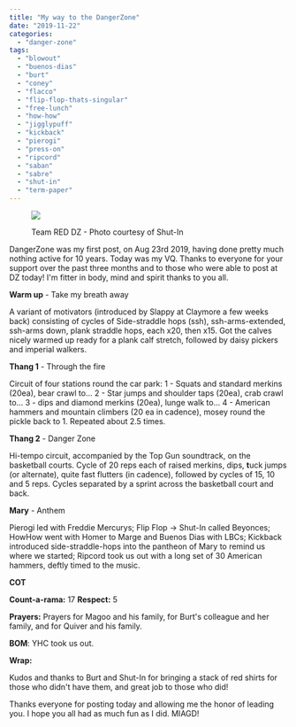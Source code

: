 ```yaml
---
title: "My way to the DangerZone"
date: "2019-11-22"
categories: 
  - "danger-zone"
tags: 
  - "blowout"
  - "buenos-dias"
  - "burt"
  - "coney"
  - "flacco"
  - "flip-flop-thats-singular"
  - "free-lunch"
  - "how-how"
  - "jigglypuff"
  - "kickback"
  - "pierogi"
  - "press-on"
  - "ripcord"
  - "saban"
  - "sabre"
  - "shut-in"
  - "term-paper"
---
```


<figure>

![](https://i0.wp.com/f3carpex.com/wp-content/uploads/2019/11/DZ-PAX-Nov-22-2019-scaled.jpg?fit=800%2C600&ssl=1)

<figcaption>

Team RED DZ - Photo courtesy of Shut-In

</figcaption>

</figure>

DangerZone was my first post, on Aug 23rd 2019, having done pretty much nothing active for 10 years. Today was my VQ. Thanks to everyone for your support over the past three months and to those who were able to post at DZ today! I'm fitter in body, mind and spirit thanks to you all.

**Warm up** - Take my breath away

A variant of motivators (introduced by Slappy at Claymore a few weeks back) consisting of cycles of Side-straddle hops (ssh), ssh-arms-extended, ssh-arms down, plank straddle hops, each x20, then x15. Got the calves nicely warmed up ready for a plank calf stretch, followed by daisy pickers and imperial walkers.

**Thang 1** - Through the fire

Circuit of four stations round the car park: 1 - Squats and standard merkins (20ea), bear crawl to... 2 - Star jumps and shoulder taps (20ea), crab crawl to... 3 - dips and diamond merkins (20ea), lunge walk to... 4 - American hammers and mountain climbers (20 ea in cadence), mosey round the pickle back to 1. Repeated about 2.5 times.

**Thang 2** - Danger Zone

Hi-tempo circuit, accompanied by the Top Gun soundtrack, on the basketball courts. Cycle of 20 reps each of raised merkins, dips, **t**uck jumps (or alternate), quite fast flutters (in cadence), followed by cycles of 15, 10 and 5 reps. Cycles separated by a sprint across the basketball court and back.

**Mary** - Anthem

Pierogi led with Freddie Mercurys; Flip Flop -> Shut-In called Beyonces; HowHow went with Homer to Marge and Buenos Dias with LBCs; Kickback introduced side-straddle-hops into the pantheon of Mary to remind us where we started; Ripcord took us out with a long set of 30 American hammers, deftly timed to the music.

**COT**

**Count-a-rama:** 17 **Respect:** 5

**Prayers:** Prayers for Magoo and his family, for Burt's colleague and her family, and for Quiver and his family.

**BOM**: YHC took us out.

**Wrap:**

Kudos and thanks to Burt and Shut-In for bringing a stack of red shirts for those who didn't have them, and great job to those who did!

Thanks everyone for posting today and allowing me the honor of leading you. I hope you all had as much fun as I did. MIAGD!
